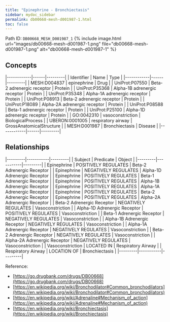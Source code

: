 ```yaml
---
title: "Epinephrine - Bronchiectasis"
sidebar: mydoc_sidebar
permalink: db00668-mesh-d001987-1.html
toc: false 
---
```



Path ID: `DB00668_MESH_D001987_1`
{% include image.html url="images/db00668-mesh-d001987-1.png" file="db00668-mesh-d001987-1.png" alt="db00668-mesh-d001987-1" %}

## Concepts

|------------|------|---------|
| Identifier | Name | Type    |
|------------|------|---------|
| MESH:D004837 | epinephrine | Drug |
| UniProt:P07550 | Beta-2 adrenergic receptor | Protein |
| UniProt:P35368 | Alpha-1B adrenergic receptor | Protein |
| UniProt:P35348 | Alpha-1A adrenergic receptor | Protein |
| UniProt:P08913 | Beta-2 adrenergic receptor | Protein |
| UniProt:P18089 | Alpha-2A adrenergic receptor | Protein |
| UniProt:P08588 | Beta-1 adrenergic receptor | Protein |
| UniProt:P25100 | Alpha-1D adrenergic receptor | Protein |
| GO:0042310 | vasoconstriction | BiologicalProcess |
| UBERON:0001005 | respiratory airway | GrossAnatomicalStructure |
| MESH:D001987 | Bronchiectasis | Disease |
|------------|------|---------|

## Relationships

|---------|-----------|---------|
| Subject | Predicate | Object  |
|---------|-----------|---------|
| Epinephrine | POSITIVELY REGULATES | Beta-2 Adrenergic Receptor |
| Epinephrine | NEGATIVELY REGULATES | Alpha-1D Adrenergic Receptor |
| Epinephrine | POSITIVELY REGULATES | Beta-1 Adrenergic Receptor |
| Epinephrine | POSITIVELY REGULATES | Alpha-1B Adrenergic Receptor |
| Epinephrine | POSITIVELY REGULATES | Alpha-1A Adrenergic Receptor |
| Epinephrine | POSITIVELY REGULATES | Beta-2 Adrenergic Receptor |
| Epinephrine | POSITIVELY REGULATES | Alpha-2A Adrenergic Receptor |
| Beta-2 Adrenergic Receptor | NEGATIVELY REGULATES | Vasoconstriction |
| Alpha-1D Adrenergic Receptor | POSITIVELY REGULATES | Vasoconstriction |
| Beta-1 Adrenergic Receptor | NEGATIVELY REGULATES | Vasoconstriction |
| Alpha-1B Adrenergic Receptor | NEGATIVELY REGULATES | Vasoconstriction |
| Alpha-1A Adrenergic Receptor | NEGATIVELY REGULATES | Vasoconstriction |
| Beta-2 Adrenergic Receptor | NEGATIVELY REGULATES | Vasoconstriction |
| Alpha-2A Adrenergic Receptor | NEGATIVELY REGULATES | Vasoconstriction |
| Vasoconstriction | LOCATED IN | Respiratory Airway |
| Respiratory Airway | LOCATION OF | Bronchiectasis |
|---------|-----------|---------|

Reference: 
  - [https://go.drugbank.com/drugs/DB00668](https://go.drugbank.com/drugs/DB00668)
  - [https://en.wikipedia.org/wiki/Bronchodilator#Common_bronchodilators](https://en.wikipedia.org/wiki/Bronchodilator#Common_bronchodilators)
  - [https://en.wikipedia.org/wiki/Adrenaline#Mechanism_of_action](https://en.wikipedia.org/wiki/Adrenaline#Mechanism_of_action)
  - [https://en.wikipedia.org/wiki/Bronchiectasis](https://en.wikipedia.org/wiki/Bronchiectasis)
